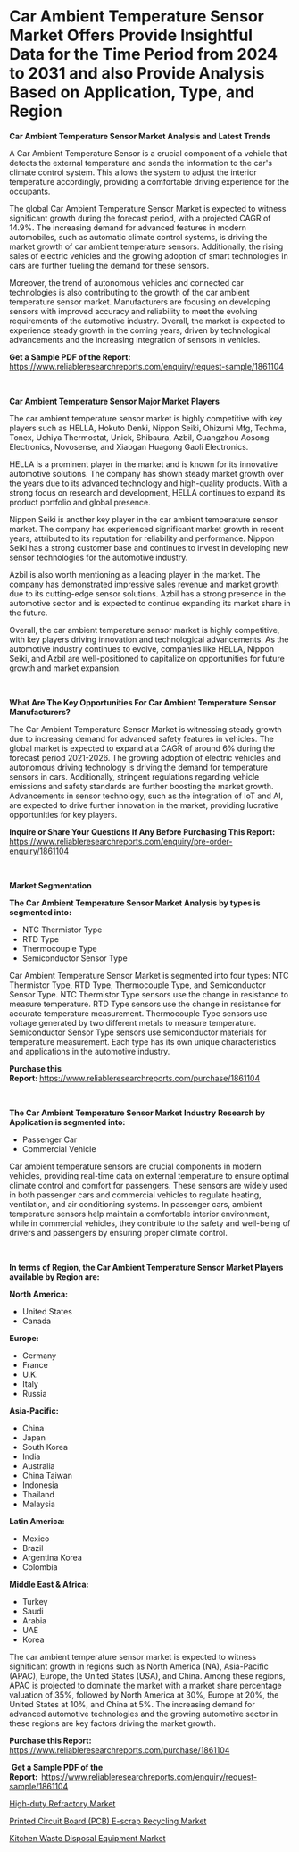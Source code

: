 <p><h1>Car Ambient Temperature Sensor Market Offers Provide Insightful Data for the Time Period from 2024 to 2031 and also Provide Analysis Based on Application, Type, and Region</h1></p><p><strong>Car Ambient Temperature Sensor Market Analysis and Latest Trends</strong></p>
<p><p>A Car Ambient Temperature Sensor is a crucial component of a vehicle that detects the external temperature and sends the information to the car's climate control system. This allows the system to adjust the interior temperature accordingly, providing a comfortable driving experience for the occupants.</p><p>The global Car Ambient Temperature Sensor Market is expected to witness significant growth during the forecast period, with a projected CAGR of 14.9%. The increasing demand for advanced features in modern automobiles, such as automatic climate control systems, is driving the market growth of car ambient temperature sensors. Additionally, the rising sales of electric vehicles and the growing adoption of smart technologies in cars are further fueling the demand for these sensors.</p><p>Moreover, the trend of autonomous vehicles and connected car technologies is also contributing to the growth of the car ambient temperature sensor market. Manufacturers are focusing on developing sensors with improved accuracy and reliability to meet the evolving requirements of the automotive industry. Overall, the market is expected to experience steady growth in the coming years, driven by technological advancements and the increasing integration of sensors in vehicles.</p></p>
<p><strong>Get a Sample PDF of the Report:&nbsp;</strong> <a href="https://www.reliableresearchreports.com/enquiry/request-sample/1861104">https://www.reliableresearchreports.com/enquiry/request-sample/1861104</a></p>
<p>&nbsp;</p>
<p><strong>Car Ambient Temperature Sensor Major Market Players</strong></p>
<p><p>The car ambient temperature sensor market is highly competitive with key players such as HELLA, Hokuto Denki, Nippon Seiki, Ohizumi Mfg, Techma, Tonex, Uchiya Thermostat, Unick, Shibaura, Azbil, Guangzhou Aosong Electronics, Novosense, and Xiaogan Huagong Gaoli Electronics.</p><p>HELLA is a prominent player in the market and is known for its innovative automotive solutions. The company has shown steady market growth over the years due to its advanced technology and high-quality products. With a strong focus on research and development, HELLA continues to expand its product portfolio and global presence.</p><p>Nippon Seiki is another key player in the car ambient temperature sensor market. The company has experienced significant market growth in recent years, attributed to its reputation for reliability and performance. Nippon Seiki has a strong customer base and continues to invest in developing new sensor technologies for the automotive industry.</p><p>Azbil is also worth mentioning as a leading player in the market. The company has demonstrated impressive sales revenue and market growth due to its cutting-edge sensor solutions. Azbil has a strong presence in the automotive sector and is expected to continue expanding its market share in the future.</p><p>Overall, the car ambient temperature sensor market is highly competitive, with key players driving innovation and technological advancements. As the automotive industry continues to evolve, companies like HELLA, Nippon Seiki, and Azbil are well-positioned to capitalize on opportunities for future growth and market expansion.</p></p>
<p>&nbsp;</p>
<p><strong>What Are The Key Opportunities For Car Ambient Temperature Sensor Manufacturers?</strong></p>
<p><p>The Car Ambient Temperature Sensor Market is witnessing steady growth due to increasing demand for advanced safety features in vehicles. The global market is expected to expand at a CAGR of around 6% during the forecast period 2021-2026. The growing adoption of electric vehicles and autonomous driving technology is driving the demand for temperature sensors in cars. Additionally, stringent regulations regarding vehicle emissions and safety standards are further boosting the market growth. Advancements in sensor technology, such as the integration of IoT and AI, are expected to drive further innovation in the market, providing lucrative opportunities for key players.</p></p>
<p><strong>Inquire or Share Your Questions If Any Before Purchasing This Report:</strong> <a href="https://www.reliableresearchreports.com/enquiry/pre-order-enquiry/1861104">https://www.reliableresearchreports.com/enquiry/pre-order-enquiry/1861104</a></p>
<p>&nbsp;</p>
<p><strong>Market Segmentation</strong></p>
<p><strong>The Car Ambient Temperature Sensor Market Analysis by types is segmented into:</strong></p>
<p><ul><li>NTC Thermistor Type</li><li>RTD Type</li><li>Thermocouple Type</li><li>Semiconductor Sensor Type</li></ul></p>
<p><p>Car Ambient Temperature Sensor Market is segmented into four types: NTC Thermistor Type, RTD Type, Thermocouple Type, and Semiconductor Sensor Type. NTC Thermistor Type sensors use the change in resistance to measure temperature. RTD Type sensors use the change in resistance for accurate temperature measurement. Thermocouple Type sensors use voltage generated by two different metals to measure temperature. Semiconductor Sensor Type sensors use semiconductor materials for temperature measurement. Each type has its own unique characteristics and applications in the automotive industry.</p></p>
<p><strong>Purchase this Report:&nbsp;</strong><a href="https://www.reliableresearchreports.com/purchase/1861104">https://www.reliableresearchreports.com/purchase/1861104</a></p>
<p>&nbsp;</p>
<p><strong>The Car Ambient Temperature Sensor Market Industry Research by Application is segmented into:</strong></p>
<p><ul><li>Passenger Car</li><li>Commercial Vehicle</li></ul></p>
<p><p>Car ambient temperature sensors are crucial components in modern vehicles, providing real-time data on external temperature to ensure optimal climate control and comfort for passengers. These sensors are widely used in both passenger cars and commercial vehicles to regulate heating, ventilation, and air conditioning systems. In passenger cars, ambient temperature sensors help maintain a comfortable interior environment, while in commercial vehicles, they contribute to the safety and well-being of drivers and passengers by ensuring proper climate control.</p></p>
<p>&nbsp;</p>
<p><strong>In terms of Region, the Car Ambient Temperature Sensor Market Players available by Region are:</strong></p>
<p>
    <p> <strong> North America: </strong>
        <ul>
            <li>United States</li>
            <li>Canada</li>
        </ul>
        </p> 
    <p> <strong> Europe: </strong>
        <ul>
            <li>Germany</li>
            <li>France</li>
            <li>U.K.</li>
            <li>Italy</li>
            <li>Russia</li>
        </ul>
        </p> 
    <p> <strong> Asia-Pacific: </strong>
        <ul>
            <li>China</li>
            <li>Japan</li>
            <li>South Korea</li>
            <li>India</li>
            <li>Australia</li>
            <li>China Taiwan</li>
            <li>Indonesia</li>
            <li>Thailand</li>
            <li>Malaysia</li>
        </ul>
        </p> 
    <p> <strong> Latin America: </strong>
        <ul>
            <li>Mexico</li>
            <li>Brazil</li>
            <li>Argentina Korea</li>
            <li>Colombia</li>
        </ul>
        </p> 
    <p> <strong> Middle East & Africa: </strong>
        <ul>
            <li>Turkey</li>
            <li>Saudi</li>
            <li>Arabia</li>
            <li>UAE</li>
            <li>Korea</li>
        </ul>
    </p>
    </p>
<p><p>The car ambient temperature sensor market is expected to witness significant growth in regions such as North America (NA), Asia-Pacific (APAC), Europe, the United States (USA), and China. Among these regions, APAC is projected to dominate the market with a market share percentage valuation of 35%, followed by North America at 30%, Europe at 20%, the United States at 10%, and China at 5%. The increasing demand for advanced automotive technologies and the growing automotive sector in these regions are key factors driving the market growth.</p></p>
<p><strong>Purchase this Report: </strong><a href="https://www.reliableresearchreports.com/purchase/1861104">https://www.reliableresearchreports.com/purchase/1861104</a></p>
<p>&nbsp;<strong>Get a Sample PDF of the Report:&nbsp;&nbsp;</strong><a href="https://www.reliableresearchreports.com/enquiry/request-sample/1861104">https://www.reliableresearchreports.com/enquiry/request-sample/1861104</a></p>
<p><strong></strong></p>
<p><p><a href="https://view.publitas.com/reportprime-1/high-duty-refractory-market-offers-provide-insightful-data-for-the-time-period-from-2023-to-2030-and-also-provide-analysis-based-on-application-type-and-region/">High-duty Refractory Market</a></p><p><a href="https://view.publitas.com/reportprime-1/global-printed-circuit-board-pcb-e-scrap-recycling-market-by-types-applications-and-major-players-with-regional-growth-rate-analysis-and-development-situation-from-2024-to-2031/">Printed Circuit Board (PCB) E-scrap Recycling Market</a></p><p><a href="https://view.publitas.com/reportprime-1/kitchen-waste-disposal-equipment-market-analysis-examines-its-scope-on-growth-opportunities-and-forecasted-trends-spanning-from-2023-to-2030/">Kitchen Waste Disposal Equipment Market</a></p></p>